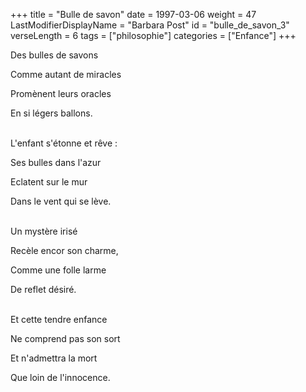 +++
title = "Bulle de savon"
date = 1997-03-06
weight = 47
LastModifierDisplayName = "Barbara Post"
id = "bulle_de_savon_3"
verseLength = 6
tags = ["philosophie"]
categories = ["Enfance"]
+++

Des bulles de savons

Comme autant de miracles

Promènent leurs oracles

En si légers ballons.

 \
L'enfant s'étonne et rêve :

Ses bulles dans l'azur

Eclatent sur le mur

Dans le vent qui se lève.

 \
Un mystère irisé

Recèle encor son charme,

Comme une folle larme

De reflet désiré.

 \
Et cette tendre enfance

Ne comprend pas son sort

Et n'admettra la mort

Que loin de l'innocence.
